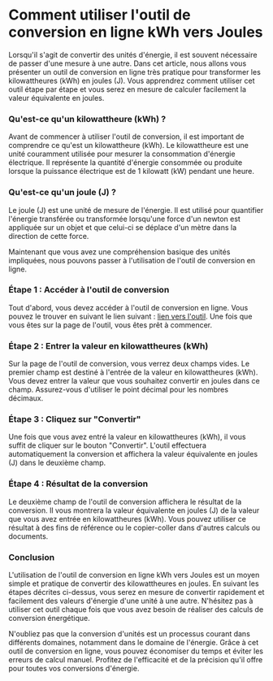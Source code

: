 Comment utiliser l'outil de conversion en ligne kWh vers Joules
===============================================================

Lorsqu'il s'agit de convertir des unités d'énergie, il est souvent nécessaire de passer d'une mesure à une autre. Dans cet article, nous allons vous présenter un outil de conversion en ligne très pratique pour transformer les kilowattheures (kWh) en joules (J). Vous apprendrez comment utiliser cet outil étape par étape et vous serez en mesure de calculer facilement la valeur équivalente en joules.

### Qu'est-ce qu'un kilowattheure (kWh) ?

Avant de commencer à utiliser l'outil de conversion, il est important de comprendre ce qu'est un kilowattheure (kWh). Le kilowattheure est une unité couramment utilisée pour mesurer la consommation d'énergie électrique. Il représente la quantité d'énergie consommée ou produite lorsque la puissance électrique est de 1 kilowatt (kW) pendant une heure.

### Qu'est-ce qu'un joule (J) ?

Le joule (J) est une unité de mesure de l'énergie. Il est utilisé pour quantifier l'énergie transférée ou transformée lorsqu'une force d'un newton est appliquée sur un objet et que celui-ci se déplace d'un mètre dans la direction de cette force.

Maintenant que vous avez une compréhension basique des unités impliquées, nous pouvons passer à l'utilisation de l'outil de conversion en ligne.

### Étape 1 : Accéder à l'outil de conversion

Tout d'abord, vous devez accéder à l'outil de conversion en ligne. Vous pouvez le trouver en suivant le lien suivant : [lien vers l'outil](https://www.onlinecalculatorsfree.com/fr/convert/kilowatt-hour-to-joules.html). Une fois que vous êtes sur la page de l'outil, vous êtes prêt à commencer.

### Étape 2 : Entrer la valeur en kilowattheures (kWh)

Sur la page de l'outil de conversion, vous verrez deux champs vides. Le premier champ est destiné à l'entrée de la valeur en kilowattheures (kWh). Vous devez entrer la valeur que vous souhaitez convertir en joules dans ce champ. Assurez-vous d'utiliser le point décimal pour les nombres décimaux.

### Étape 3 : Cliquez sur "Convertir"

Une fois que vous avez entré la valeur en kilowattheures (kWh), il vous suffit de cliquer sur le bouton "Convertir". L'outil effectuera automatiquement la conversion et affichera la valeur équivalente en joules (J) dans le deuxième champ.

### Étape 4 : Résultat de la conversion

Le deuxième champ de l'outil de conversion affichera le résultat de la conversion. Il vous montrera la valeur équivalente en joules (J) de la valeur que vous avez entrée en kilowattheures (kWh). Vous pouvez utiliser ce résultat à des fins de référence ou le copier-coller dans d'autres calculs ou documents.

### Conclusion

L'utilisation de l'outil de conversion en ligne kWh vers Joules est un moyen simple et pratique de convertir des kilowattheures en joules. En suivant les étapes décrites ci-dessus, vous serez en mesure de convertir rapidement et facilement des valeurs d'énergie d'une unité à une autre. N'hésitez pas à utiliser cet outil chaque fois que vous avez besoin de réaliser des calculs de conversion énergétique.

N'oubliez pas que la conversion d'unités est un processus courant dans différents domaines, notamment dans le domaine de l'énergie. Grâce à cet outil de conversion en ligne, vous pouvez économiser du temps et éviter les erreurs de calcul manuel. Profitez de l'efficacité et de la précision qu'il offre pour toutes vos conversions d'énergie.